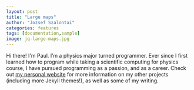 ```yaml
---
layout: post
title: "Large maps"
author: "Jozsef Szalontai"
categories: features
tags: [documentation,sample]
image: jq-large-maps.jpg
---
```


Hi there! I'm Paul. I’m a physics major turned programmer. Ever since I first learned how to program while taking a scientific computing for physics course, I have pursued programming as a passion, and as a career. Check out [my personal website](https://www.lenpaul.com/) for more information on my other projects (including more Jekyll themes!), as well as some of my writing.
